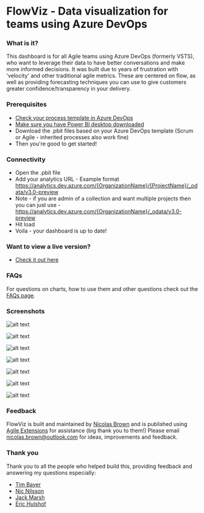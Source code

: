 # FlowViz - Data visualization for teams using Azure DevOps
### What is it?
This dashboard is for all Agile teams using Azure DevOps (formerly VSTS), who want to leverage their data to have better conversations and make more informed decisions. It was built due to years of frustration with 'velocity' and other traditional agile metrics. These are centered on flow, as well as providing forecasting techniques you can use to give customers greater confidence/transparency in your delivery.

### Prerequisites
* [Check your process template in Azure DevOps](https://docs.microsoft.com/en-us/azure/devops/boards/work-items/guidance/choose-process?view=azure-devops&tabs=basic-process)
* [Make sure you have Power BI desktop downloaded](https://www.microsoft.com/en-us/download/details.aspx?id=45331)
* Download the .pbit files based on your Azure DevOps template (Scrum or Agile - inherited processes also work fine)
* Then you're good to get started!

### Connectivity
* Open the .pbit file
* Add your analytics URL - Example format https://analytics.dev.azure.com/{OrganizationName}/{ProjectName}/_odata/v3.0-preview 
* Note - if you are admin of a collection and want multiple projects then you can just use -  https://analytics.dev.azure.com/{OrganizationName}/_odata/v3.0-preview
* Hit load
* Voila - your dashboard is up to date!

### Want to view a live version?
* [Check it out here](https://app.powerbi.com/view?r=eyJrIjoiZTgxMTI1ZGItNzQwMC00NjJhLTgwMWMtZWE2M2MyOTdlYmQzIiwidCI6IjUxMzI5NGEwLTNlMjAtNDFiMi1hOTcwLTZkMzBiZjE1NDZmYSIsImMiOjZ9)

### FAQs 

For questions on charts, how to use them and other questions check out the [FAQs page]().

### Screenshots
![alt text](https://raw.githubusercontent.com/nbrown02/FlowViz/master/FlowViz%20Page%201.png)

![alt text](https://raw.githubusercontent.com/nbrown02/FlowViz/master/FlowViz%20Page%201%20(tooltip).png)

![alt text](https://raw.githubusercontent.com/nbrown02/FlowViz/master/FlowViz%20Page%201%20(button).png)

![alt text](https://raw.githubusercontent.com/nbrown02/FlowViz/master/FlowViz%20Page%203.png)

![alt text](https://raw.githubusercontent.com/nbrown02/FlowViz/master/FlowViz%20Page%204.png)

![alt text](https://raw.githubusercontent.com/nbrown02/FlowViz/master/FlowViz%20Page%205.png)

![alt text](https://raw.githubusercontent.com/nbrown02/FlowViz/master/FlowViz%20Page%206.png)

### Feedback
FlowViz is built and maintained by [Nicolas Brown](https://www.nicolasbrown.co.uk/) and is published using [Agile Extensions](https://www.agileextensions.com/) for assistance (big thank you to them!)
Please email nicolas.brown@outlook.com for ideas, improvements and feedback.

### Thank you

Thank you to all the people who helped build this, providing feedback and answering my questions especially:
* [Tim Bayer](https://www.linkedin.com/in/tim-bayer-4ab28783/)
* [Nic Nilsson](https://www.linkedin.com/in/nicholas-nilsson-6b601225/)
* [Jack Marsh](https://www.linkedin.com/in/jack-marsh-1a1aa564)
* [Eric Hulshof](https://www.linkedin.com/in/eric-hulshof-485a0868/)
